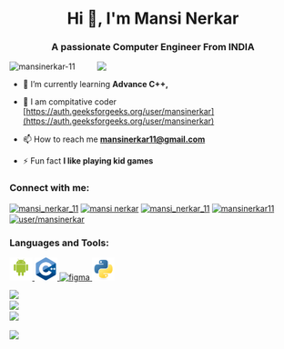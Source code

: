 <h1 align="center">Hi 👋, I'm Mansi Nerkar</h1>
<h3 align="center">A passionate Computer Engineer From INDIA</h3>
<img align="right" width="350" src="https://images.pond5.com/blue-hologram-hud-circle-interfaces-footage-143802849_iconl.jpeg">
<p align="left"> 
 <img src="https://komarev.com/ghpvc/?username=mansinerkar-11&label=Profile%20views&color=0e75b6&style=flat" alt="mansinerkar-11" /> </p>

- 🌱 I’m currently learning **Advance C++,**

- 📝 I am compitative coder [https://auth.geeksforgeeks.org/user/mansinerkar](https://auth.geeksforgeeks.org/user/mansinerkar)

- 📫 How to reach me **mansinerkar11@gmail.com**

- ⚡ Fun fact **I like playing kid games**

<h3 align="left">Connect with me:</h3>
<p align="left">
<a href="https://twitter.com/mansi_nerkar_11" target="blank"><img align="center" src="https://raw.githubusercontent.com/rahuldkjain/github-profile-readme-generator/master/src/images/icons/Social/twitter.svg" alt="mansi_nerkar_11" height="30" width="40" /></a>
<a href="https://linkedin.com/in/mansi nerkar" target="blank"><img align="center" src="https://raw.githubusercontent.com/rahuldkjain/github-profile-readme-generator/master/src/images/icons/Social/linked-in-alt.svg" alt="mansi nerkar" height="30" width="40" /></a>
<a href="https://instagram.com/mansi_nerkar_11" target="blank"><img align="center" src="https://raw.githubusercontent.com/rahuldkjain/github-profile-readme-generator/master/src/images/icons/Social/instagram.svg" alt="mansi_nerkar_11" height="30" width="40" /></a>
<a href="https://www.codechef.com/users/mansinerkar11" target="blank"><img align="center" src="https://cdn.jsdelivr.net/npm/simple-icons@3.1.0/icons/codechef.svg" alt="mansinerkar11" height="30" width="40" /></a>
<a href="https://auth.geeksforgeeks.org/user/user/mansinerkar" target="blank"><img align="center" src="https://raw.githubusercontent.com/rahuldkjain/github-profile-readme-generator/master/src/images/icons/Social/geeks-for-geeks.svg" alt="user/mansinerkar" height="30" width="40" /></a>
</p>

<h3 align="left">Languages and Tools:</h3>
<p align="left"> <a href="https://developer.android.com" target="_blank" rel="noreferrer"> <img src="https://raw.githubusercontent.com/devicons/devicon/master/icons/android/android-original-wordmark.svg" alt="android" width="40" height="40"/> </a> <a href="https://www.w3schools.com/cpp/" target="_blank" rel="noreferrer"> <img src="https://raw.githubusercontent.com/devicons/devicon/master/icons/cplusplus/cplusplus-original.svg" alt="cplusplus" width="40" height="40"/> </a> <a href="https://www.figma.com/" target="_blank" rel="noreferrer"> <img src="https://www.vectorlogo.zone/logos/figma/figma-icon.svg" alt="figma" width="40" height="40"/> </a> <a href="https://www.python.org" target="_blank" rel="noreferrer"> <img src="https://raw.githubusercontent.com/devicons/devicon/master/icons/python/python-original.svg" alt="python" width="40" height="40"/> </a> </p>


![](https://github-readme-stats.vercel.app/api?username=mansinerkar-11&theme=gotham&hide_border=true&include_all_commits=true&count_private=true)<br/>
![](https://github-readme-streak-stats.herokuapp.com/?user=mansinerkar-11&theme=gotham&hide_border=true)<br/>
![](https://github-readme-stats.vercel.app/api/top-langs/?username=mansinerkar-11&theme=gotham&hide_border=true&include_all_commits=true&count_private=true&layout=compact)

![](https://github-profile-trophy.vercel.app/?username=isnik09&theme=matrix&no-frame=false&no-bg=false&margin-w=4)
